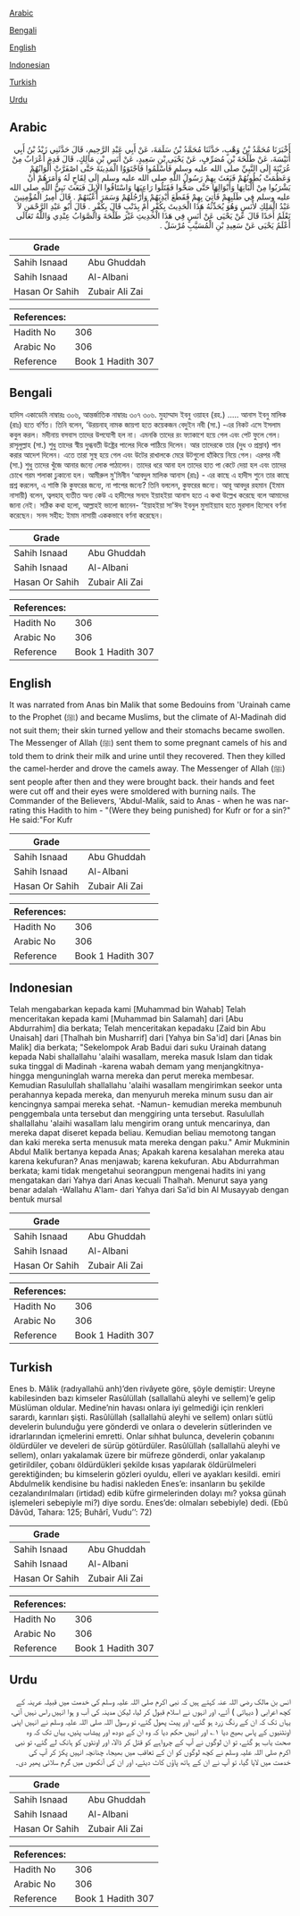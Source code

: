 [Arabic](#arabic)

[Bengali](#bengali)

[English](#english)

[Indonesian](#indonesian)

[Turkish](#turkish)

[Urdu](#urdu)

## Arabic


<div dir="rtl" lang="ar" style={{fontSize:'larger',backgroundColor:'#f8f9fa',padding:20}}>
أَخْبَرَنَا مُحَمَّدُ بْنُ وَهْبٍ، حَدَّثَنَا مُحَمَّدُ بْنُ سَلَمَةَ، عَنْ أَبِي عَبْدِ الرَّحِيمِ، قَالَ حَدَّثَنِي زَيْدُ بْنُ أَبِي أُنَيْسَةَ، عَنْ طَلْحَةَ بْنِ مُصَرِّفٍ، عَنْ يَحْيَى بْنِ سَعِيدٍ، عَنْ أَنَسِ بْنِ مَالِكٍ، قَالَ قَدِمَ أَعْرَابٌ مِنْ عُرَيْنَةَ إِلَى النَّبِيِّ صلى الله عليه وسلم فَأَسْلَمُوا فَاجْتَوَوُا الْمَدِينَةَ حَتَّى اصْفَرَّتْ أَلْوَانُهُمْ وَعَظُمَتْ بُطُونُهُمْ فَبَعَثَ بِهِمْ رَسُولُ اللَّهِ صلى الله عليه وسلم إِلَى لِقَاحٍ لَهُ وَأَمَرَهُمْ أَنْ يَشْرَبُوا مِنْ أَلْبَانِهَا وَأَبْوَالِهَا حَتَّى صَحُّوا فَقَتَلُوا رَاعِيَهَا وَاسْتَاقُوا الإِبِلَ فَبَعَثَ نَبِيُّ اللَّهِ صلى الله عليه وسلم فِي طَلَبِهِمْ فَأُتِيَ بِهِمْ فَقَطَعَ أَيْدِيَهُمْ وَأَرْجُلَهُمْ وَسَمَرَ أَعْيُنَهُمْ ‏.‏ قَالَ أَمِيرُ الْمُؤْمِنِينَ عَبْدُ الْمَلِكِ لأَنَسٍ وَهُوَ يُحَدِّثُهُ هَذَا الْحَدِيثَ بِكُفْرٍ أَمْ بِذَنْبٍ قَالَ بِكُفْرٍ ‏.‏ قَالَ أَبُو عَبْدِ الرَّحْمَنِ لاَ نَعْلَمُ أَحَدًا قَالَ عَنْ يَحْيَى عَنْ أَنَسٍ فِي هَذَا الْحَدِيثِ غَيْرَ طَلْحَةَ وَالصَّوَابُ عِنْدِي وَاللَّهُ تَعَالَى أَعْلَمُ يَحْيَى عَنْ سَعِيدِ بْنِ الْمُسَيَّبِ مُرْسَلٌ ‏.‏
</div>
<div style={{backgroundColor:'#f8f9fa',padding:20, marginBottom: 10}}><table> <thead> <tr> <th>Grade</th> <th></th> </tr> </thead> <tbody> <tr><td>Sahih Isnaad</td><td>Abu Ghuddah</td></tr><tr><td>Sahih Isnaad</td><td>Al-Albani</td></tr><tr><td>Hasan Or Sahih</td><td>Zubair Ali Zai</td></tr></tbody></table><table> <thead> <tr> <th>References:</th> <th></th> </tr> </thead> <tbody><tr><td>Hadith No</td><td>306</td></tr><tr><td>Arabic No</td><td>306</td></tr><tr><td>Reference</td><td>Book 1 Hadith 307</td></tr></tbody></table></div>

## Bengali


<div dir="ltr" lang="bn" style={{fontSize:'larger',backgroundColor:'#f8f9fa',padding:20}}>
হাদিস একাডেমি নাম্বারঃ ৩০৬, আন্তর্জাতিক নাম্বারঃ ৩০৭ ৩০৬. মুহাম্মাদ ইবনু ওয়াহব (রহ.) ..... আনাস ইবনু মালিক (রাঃ) হতে বর্ণিত। তিনি বলেন, ‘উরয়নাহ্ নামক জায়গা হতে কয়েকজন বেদুইন নবী (সা.) -এর নিকট এসে ইসলাম কবুল করল। মদীনায় বসবাস তাদের উপযোগী হল না। এমনকি তাদের রং ফ্যাকাশে হয়ে গেল এবং পেট ফুলে গেল। রাসূলুল্লাহ (সা.) শুধু তাদের স্বীয় দুগ্ধবতী উষ্ট্রের পালের দিকে পাঠিয়ে দিলেন। আর তাদেরকে তার (দুধ ও প্রস্রাব) পান করার আদেশ দিলেন। এতে তারা সুস্থ হয়ে গেল এবং উটের রাখালকে মেরে উটগুলো হাঁকিয়ে নিয়ে গেল। এরপর নবী (সা.) শুধু তাদের খুঁজে আনার জন্যে লোক পাঠালেন। তাদের ধরে আনা হল তাদের হাত পা কেটে দেয়া হল এবং তাদের চোখে গরম শলাকা ঢুকানো হল। আমীরুল মু'মিনীন ‘আবদুল মালিক আনাস (রাঃ) - এর কাছে এ হাদীস শুনে তার কাছে প্রশ্ন করলেন, এ শাস্তি কি কুফরের জন্যে, না পাপের জন্যে? তিনি বললেন, কুফরের জন্যে। আবূ আবদুর রহমান (ইমাম নাসায়ী) বলেন, ত্বলহাহ্ ব্যতীত অন্য কেউ এ হাদীসের সনদে ইয়াহইয়া আনাস হতে এ কথা উল্লেখ করেছে বলে আমাদের জানা নেই। সঠিক কথা হলো, আল্লাহই ভালো জানেন- ‘ইয়াহইয়া সা'ঈদ ইবনুল মুসাইয়্যাব হতে মুরসাল হিসেবে বর্ণনা করেছেন। সনদ সহীহ: ইমাম নাসায়ী এককভাবে বর্ণনা করেছেন।
</div>
<div style={{backgroundColor:'#f8f9fa',padding:20, marginBottom: 10}}><table> <thead> <tr> <th>Grade</th> <th></th> </tr> </thead> <tbody> <tr><td>Sahih Isnaad</td><td>Abu Ghuddah</td></tr><tr><td>Sahih Isnaad</td><td>Al-Albani</td></tr><tr><td>Hasan Or Sahih</td><td>Zubair Ali Zai</td></tr></tbody></table><table> <thead> <tr> <th>References:</th> <th></th> </tr> </thead> <tbody><tr><td>Hadith No</td><td>306</td></tr><tr><td>Arabic No</td><td>306</td></tr><tr><td>Reference</td><td>Book 1 Hadith 307</td></tr></tbody></table></div>

## English


<div dir="ltr" lang="en" style={{fontSize:'larger',backgroundColor:'#f8f9fa',padding:20}}>
It was narrated from Anas bin Malik that some Bedouins from 'Urainah came to the Prophet (ﷺ) and became Muslims, but the climate of Al-Madinah did not suit them; their skin turned yellow and their stomachs became swollen. The Messenger of Allah (ﷺ) sent them to some pregnant camels of his and told them to drink their milk and urine until they recovered. Then they killed the camel-herder and drove the camels away. The Messenger of Allah (ﷺ) sent people after then and they were brought back. their hands and feet were cut off and their eyes were smoldered with burning nails. The Commander of the Believers, 'Abdul-Malik, said to Anas - when he was narrating this Hadith to him - "(Were they being punished) for Kufr or for a sin?" He said:"For Kufr
</div>
<div style={{backgroundColor:'#f8f9fa',padding:20, marginBottom: 10}}><table> <thead> <tr> <th>Grade</th> <th></th> </tr> </thead> <tbody> <tr><td>Sahih Isnaad</td><td>Abu Ghuddah</td></tr><tr><td>Sahih Isnaad</td><td>Al-Albani</td></tr><tr><td>Hasan Or Sahih</td><td>Zubair Ali Zai</td></tr></tbody></table><table> <thead> <tr> <th>References:</th> <th></th> </tr> </thead> <tbody><tr><td>Hadith No</td><td>306</td></tr><tr><td>Arabic No</td><td>306</td></tr><tr><td>Reference</td><td>Book 1 Hadith 307</td></tr></tbody></table></div>

## Indonesian


<div dir="ltr" lang="id" style={{fontSize:'larger',backgroundColor:'#f8f9fa',padding:20}}>
Telah mengabarkan kepada kami [Muhammad bin Wahab] Telah menceritakan kepada kami [Muhammad bin Salamah] dari [Abu Abdurrahim] dia berkata; Telah menceritakan kepadaku [Zaid bin Abu Unaisah] dari [Thalhah bin Musharrif] dari [Yahya bin Sa'id] dari [Anas bin Malik] dia berkata; "Sekelompok Arab Badui dari suku Urainah datang kepada Nabi shallallahu 'alaihi wasallam, mereka masuk Islam dan tidak suka tinggal di Madinah -karena wabah demam yang menjangkitnya- hingga menguninglah warna mereka dan perut mereka membesar. Kemudian Rasulullah shallallahu 'alaihi wasallam mengirimkan seekor unta perahannya kepada mereka, dan menyuruh mereka minum susu dan air kencingnya sampai mereka sehat. -Namun- kemudian mereka membunuh penggembala unta tersebut dan menggiring unta tersebut. Rasulullah shallallahu 'alaihi wasallam lalu mengirim orang untuk mencarinya, dan mereka dapat diseret kepada beliau. Kemudian beliau memotong tangan dan kaki mereka serta menusuk mata mereka dengan paku." Amir Mukminin Abdul Malik bertanya kepada Anas; Apakah karena kesalahan mereka atau karena kekufuran? Anas menjawab; karena kekufuran. Abu Abdurrahman berkata; kami tidak mengetahui seorangpun mengenai hadits ini yang mengatakan dari Yahya dari Anas kecuali Thalhah. Menurut saya yang benar adalah -Wallahu A'lam- dari Yahya dari Sa'id bin Al Musayyab dengan bentuk mursal
</div>
<div style={{backgroundColor:'#f8f9fa',padding:20, marginBottom: 10}}><table> <thead> <tr> <th>Grade</th> <th></th> </tr> </thead> <tbody> <tr><td>Sahih Isnaad</td><td>Abu Ghuddah</td></tr><tr><td>Sahih Isnaad</td><td>Al-Albani</td></tr><tr><td>Hasan Or Sahih</td><td>Zubair Ali Zai</td></tr></tbody></table><table> <thead> <tr> <th>References:</th> <th></th> </tr> </thead> <tbody><tr><td>Hadith No</td><td>306</td></tr><tr><td>Arabic No</td><td>306</td></tr><tr><td>Reference</td><td>Book 1 Hadith 307</td></tr></tbody></table></div>

## Turkish


<div dir="ltr" lang="tr" style={{fontSize:'larger',backgroundColor:'#f8f9fa',padding:20}}>
Enes b. Mâlik (radıyallahü anh)’den rivâyete göre, şöyle demiştir: Ureyne kabilesinden bazı kimseler Rasûlüllah (sallallahü aleyhi ve sellem)’e gelip Müslüman oldular. Medine’nin havası onlara iyi gelmediği için renkleri sarardı, karınları şişti. Rasûlüllah (sallallahü aleyhi ve sellem) onları sütlü develerin bulunduğu yere gönderdi ve onlara o develerin sütlerinden ve idrarlarından içmelerini emretti. Onlar sıhhat bulunca, develerin çobanını öldürdüler ve develeri de sürüp götürdüler. Rasûlüllah (sallallahü aleyhi ve sellem), onları yakalamak üzere bir müfreze gönderdi, onlar yakalanıp getirildiler, çobanı öldürdükleri şekilde kısas yapılarak öldürülmeleri gerektiğinden; bu kimselerin gözleri oyuldu, elleri ve ayakları kesildi. emiri Abdulmelik kendisine bu hadisi nakleden Enes’e: insanların bu şekilde cezalandırılmaları (irtidad) edib küfre girmelerinden dolayı mı? yoksa günah işlemeleri sebepiyle mi?) diye sordu. Enes’de: olmaları sebebiyle) dedi. (Ebû Dâvûd, Tahara: 125; Buhârî, Vudu’’: 72)
</div>
<div style={{backgroundColor:'#f8f9fa',padding:20, marginBottom: 10}}><table> <thead> <tr> <th>Grade</th> <th></th> </tr> </thead> <tbody> <tr><td>Sahih Isnaad</td><td>Abu Ghuddah</td></tr><tr><td>Sahih Isnaad</td><td>Al-Albani</td></tr><tr><td>Hasan Or Sahih</td><td>Zubair Ali Zai</td></tr></tbody></table><table> <thead> <tr> <th>References:</th> <th></th> </tr> </thead> <tbody><tr><td>Hadith No</td><td>306</td></tr><tr><td>Arabic No</td><td>306</td></tr><tr><td>Reference</td><td>Book 1 Hadith 307</td></tr></tbody></table></div>

## Urdu


<div dir="rtl" lang="ur" style={{fontSize:'larger',backgroundColor:'#f8f9fa',padding:20}}>
انس بن مالک رضی اللہ عنہ کہتے ہیں کہ نبی اکرم صلی اللہ علیہ وسلم کی خدمت میں قبیلہ عرینہ کے کچھ اعرابی ( دیہاتی ) آئے، اور انہوں نے اسلام قبول کر لیا، لیکن مدینہ کی آب و ہوا انہیں راس نہیں آئی، یہاں تک کہ ان کے رنگ زرد ہو گئے، اور پیٹ پھول گئے، تو رسول اللہ صلی اللہ علیہ وسلم نے انہیں اپنی اونٹنیوں کے پاس بھیج دیا ۱؎ اور انہیں حکم دیا کہ وہ ان کے دودھ اور پیشاب پئیں، یہاں تک کہ وہ صحت یاب ہو گئے، تو ان لوگوں نے آپ کے چرواہے کو قتل کر ڈالا، اور اونٹوں کو ہانک لے گئے، تو نبی اکرم صلی اللہ علیہ وسلم نے کچھ لوگوں کو ان کے تعاقب میں بھیجا، چنانچہ انہیں پکڑ کر آپ کی خدمت میں لایا گیا، تو آپ نے ان کے ہاتھ پاؤں کاٹ دیئے، اور ان کی آنکھوں میں گرم سلائی پھیر دی۔
</div>
<div style={{backgroundColor:'#f8f9fa',padding:20, marginBottom: 10}}><table> <thead> <tr> <th>Grade</th> <th></th> </tr> </thead> <tbody> <tr><td>Sahih Isnaad</td><td>Abu Ghuddah</td></tr><tr><td>Sahih Isnaad</td><td>Al-Albani</td></tr><tr><td>Hasan Or Sahih</td><td>Zubair Ali Zai</td></tr></tbody></table><table> <thead> <tr> <th>References:</th> <th></th> </tr> </thead> <tbody><tr><td>Hadith No</td><td>306</td></tr><tr><td>Arabic No</td><td>306</td></tr><tr><td>Reference</td><td>Book 1 Hadith 307</td></tr></tbody></table></div>